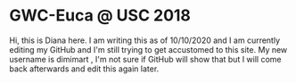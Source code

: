 # GWC-Euca @ USC 2018
Hi, this is Diana here. I am writing this as of 10/10/2020 and I am currently editing my GitHub and I'm still trying to get accustomed to this site. My new username is dimimart , I'm not sure if GitHub will show that but I will come back afterwards and edit this again later.
